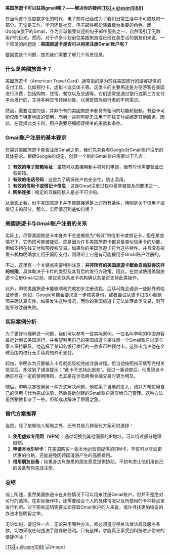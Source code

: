 **美国旅遊卡可以註冊gmail嗎？——解决你的疑问[[TG💪+ @esim1088](https://t.me/s/esim1088)]**

在当今这个高度数字化的时代，电子邮件已经成为了我们日常生活中不可或缺的一部分。无论是工作、学习还是社交，电子邮件都扮演着极为重要的角色。而Google旗下的Gmail，作为全球最受欢迎的电子邮件服务之一，自然吸引了无数用户的目光。然而，对于许多计划前往美国旅游或已经在美生活的朋友们来说，一个常见的问题是：**美国旅遊卡是否可以用来注册Gmail账户呢？**

要回答这个问题，首先我们需要了解几个背景信息。

### 什么是美國旅遊卡？

美國旅遊卡（American Travel Card）通常指的是为前往美国旅行的游客提供的支付工具，比如预付卡、虚拟卡或实体卡等。这类卡的主要用途是方便游客在美国进行消费，包括购物、住宿、餐饮以及交通等。它们通常是通过银行或第三方支付平台发行的，支持多种货币转换功能，以满足国际旅行者的不同需求。

然而，需要注意的是，并非所有的美國旅遊卡都具有相同的功能和限制。有些卡可能仅限于特定地区的使用，而另一些则可能无法用于在线支付或绑定其他服务。因此，在选择此类卡时，用户需要仔细阅读相关的条款和条件。

### Gmail账户注册的基本要求

在探讨美國旅遊卡能否注册Gmail之前，我们先来看看Google对Gmail账户注册的具体要求。根据Google的规定，创建一个新的Gmail账户需要以下几点：

1. **有效的电子邮箱地址**：虽然可以直接用新手机号码申请，但有时也需要验证已有邮箱。
2. **有效的电话号码**：这是为了确保账户的安全性，防止滥用。
3. **有效的信用卡或借记卡信息**：这是Gmail注册过程中最常被提及的要求之一。
4. **网络连接**：稳定的互联网接入是必不可少的。

从表面上看，似乎美国旅遊卡并不能直接满足上述所有条件，特别是关于信用卡或借记卡的部分。那么，实际情况到底如何呢？

### 美國旅遊卡与Gmail账户注册的关系

实际上，尽管美国旅遊卡本身并不总是被视为“有效”的信用卡或借记卡，但在某些情况下，它仍然可能被接受。这是因为许多美国旅遊卡都具备类似信用卡的功能，例如支持在线支付和预授权交易。如果你的美国旅遊卡符合这些特性，并且没有被发卡机构明确禁止用于国际支付，则理论上它是有可能被用于Gmail账户注册的。

不过，这里有一个关键点需要特别注意：**并非所有的美国旅遊卡都会自动获得这样的权限**。具体取决于卡片的类型及其背后的发行方政策。因此，在尝试使用美国旅遊卡注册Gmail之前，建议先联系发卡机构确认其是否支持此类操作。

此外，即使美国旅遊卡能够顺利完成初步注册流程，后续可能会遇到一些额外的验证步骤。例如，Google可能会要求进一步核实身份，或者尝试从该卡扣取小额款项来确认真实性。如果发生这种情况，而你的美国旅遊卡无法处理此类交易，则可能导致注册失败。

### 实际案例分析

为了更好地理解这一问题，我们可以参考一些实际案例。一位名叫李明的中国游客最近计划去美国旅行，并希望利用自己的美国旅遊卡来注册一个Gmail账户以便与家人保持联系。他选择了某知名银行发行的一款多币种预付卡，这张卡允许他在全球范围内进行无手续费的外币支付。

起初，李明以为只要输入卡号就能轻松完成注册过程。但当他按照指示填写完相关信息后，却收到了错误提示：“此卡不支持此服务”。经过一番调查后，他发现该卡确实存在一定的使用限制，尤其是在涉及跨境金融交易时更为明显。

随后，李明决定改用另一种方式解决问题。他联系了当地的友人，请对方帮忙用自己的信用卡代为完成注册，然后将新创建的Gmail账户转交给自己管理。这种方法虽然稍微复杂了一些，但却成功解决了燃眉之急。

### 替代方案推荐

当然，除了依赖他人帮助之外，还有其他几种替代方案可供选择：

1. **使用虚拟专用网（VPN）**：通过切换到其他国家的IP地址，可以绕过部分地理限制。
2. **申请本地SIM卡**：在美国购买一张本地运营商提供的SIM卡，不仅可以享受更优惠的价格，还能避免因跨国漫游产生的高额费用。
3. **借用朋友设备**：如果身边有熟悉的朋友愿意提供协助，不妨考虑让他们用自己的设备帮你完成注册。

### 总结

综上所述，虽然美国旅遊卡在某些情况下可以用来注册Gmail账户，但并不是绝对可行的选择。在实际操作中，还需要结合个人的具体情况以及所使用的卡种特点来进行判断。对于那些迫切需要立即获取Gmail账户的人来说，或许寻找更加稳妥的办法才是明智之举。

无论如何，请记住一点：无论采用哪种方法，都必须遵守相关法律法规及服务条款，切勿采取任何违法手段谋取便利。只有这样，才能真正享受到科技进步带来的便捷体验！

[[TG💪+ @esim1088](https://t.me/s/esim1088) ![Image](https://i.postimg.cc/4NQfJmqS/Snipaste-2025-05-13-00-14-12.png)]
